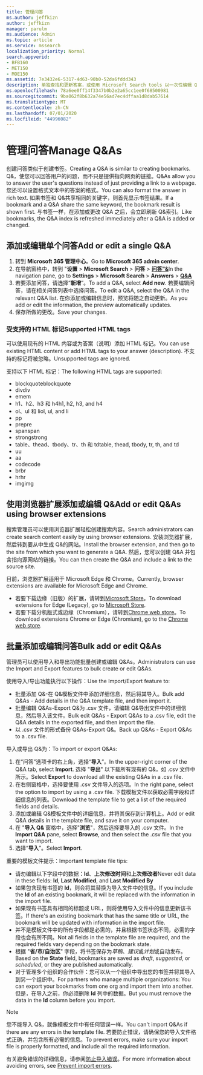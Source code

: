 ```yaml
---
title: 管理问答
ms.author: jeffkizn
author: jeffkizn
manager: parulm
ms.audience: Admin
ms.topic: article
ms.service: mssearch
localization_priority: Normal
search.appverid:
- BFB160
- MET150
- MOE150
ms.assetid: 7e3432e6-5317-4d63-90b0-52da6fddd343
description: 单独查找和更新答案，或使用 Microsoft Search tools 以一次性编辑 Q&。
ms.openlocfilehash: 78a6ee0ff14f3347b0b2e2a65cc1ee0f68500981
ms.sourcegitcommit: 9ba062f8b632a74e56ad7ec4dffaa1d8dab57614
ms.translationtype: MT
ms.contentlocale: zh-CN
ms.lasthandoff: 07/01/2020
ms.locfileid: "44996082"
---
```

# <a name="manage-qas"></a><span data-ttu-id="550a0-103">管理问答</span><span class="sxs-lookup"><span data-stu-id="550a0-103">Manage Q&As</span></span>

<span data-ttu-id="550a0-104">创建问答类似于创建书签。</span><span class="sxs-lookup"><span data-stu-id="550a0-104">Creating a Q&A is similar to creating bookmarks.</span></span> <span data-ttu-id="550a0-105">Q&，使您可以回答用户的问题，而不只是提供指向网页的链接。</span><span class="sxs-lookup"><span data-stu-id="550a0-105">Q&As allow you to answer the user's questions instead of just providing a link to a webpage.</span></span> <span data-ttu-id="550a0-106">您还可以设置格式文本中的答案的格式。</span><span class="sxs-lookup"><span data-stu-id="550a0-106">You can also format the answer in rich text.</span></span> <span data-ttu-id="550a0-107">如果书签和 Q&共享相同的关键字，则首先显示书签结果。</span><span class="sxs-lookup"><span data-stu-id="550a0-107">If a bookmark and a Q&A share the same keyword, the bookmark result is shown first.</span></span> <span data-ttu-id="550a0-108">与书签一样，在添加或更改 Q&A 之后，会立即刷新 Q&索引。</span><span class="sxs-lookup"><span data-stu-id="550a0-108">Like bookmarks, the Q&A index is refreshed immediately after a Q&A is added or changed.</span></span>

## <a name="add-or-edit-a-single-qa"></a><span data-ttu-id="550a0-109">添加或编辑单个问答</span><span class="sxs-lookup"><span data-stu-id="550a0-109">Add or edit a single Q&A</span></span>

1. <span data-ttu-id="550a0-110">转到 **Microsoft 365 管理中心**。</span><span class="sxs-lookup"><span data-stu-id="550a0-110">Go to **Microsoft 365 admin center**.</span></span>
1. <span data-ttu-id="550a0-111">在导航窗格中，转到 "**设置**  >  **Microsoft Search**  >  **问答**  >  [**问答"&**](https://admin.microsoft.com/Adminportal/Home#/MicrosoftSearch/qnas)</span><span class="sxs-lookup"><span data-stu-id="550a0-111">In the navigation pane, go to **Settings** > **Microsoft Search** > **Answers** > [**Q&A**](https://admin.microsoft.com/Adminportal/Home#/MicrosoftSearch/qnas)</span></span>
1. <span data-ttu-id="550a0-112">若要添加问答，请选择“**新增**”。</span><span class="sxs-lookup"><span data-stu-id="550a0-112">To add a Q&A, select **Add new**.</span></span>
<span data-ttu-id="550a0-113">若要编辑问答，请在相关问答列表中选择问答。</span><span class="sxs-lookup"><span data-stu-id="550a0-113">To edit a Q&A, select the Q&A in the relevant Q&A list.</span></span> <span data-ttu-id="550a0-114">在你添加或编辑信息时，预览将随之自动更新。</span><span class="sxs-lookup"><span data-stu-id="550a0-114">As you add or edit the information, the preview automatically updates.</span></span>
1. <span data-ttu-id="550a0-115">保存所做的更改。</span><span class="sxs-lookup"><span data-stu-id="550a0-115">Save your changes.</span></span>

### <a name="supported-html-tags"></a><span data-ttu-id="550a0-116">受支持的 HTML 标记</span><span class="sxs-lookup"><span data-stu-id="550a0-116">Supported HTML tags</span></span>

<span data-ttu-id="550a0-117">可以使用现有的 HTML 内容或为答案（说明）添加 HTML 标记。</span><span class="sxs-lookup"><span data-stu-id="550a0-117">You can use existing HTML content or add HTML tags to your answer (description).</span></span> <span data-ttu-id="550a0-118">不支持的标记将被忽略。</span><span class="sxs-lookup"><span data-stu-id="550a0-118">Unsupported tags are ignored.</span></span>

<span data-ttu-id="550a0-119">支持以下 HTML 标记：</span><span class="sxs-lookup"><span data-stu-id="550a0-119">The following HTML tags are supported:</span></span>

- <span data-ttu-id="550a0-120">blockquote</span><span class="sxs-lookup"><span data-stu-id="550a0-120">blockquote</span></span>
- <span data-ttu-id="550a0-121">div</span><span class="sxs-lookup"><span data-stu-id="550a0-121">div</span></span>
- <span data-ttu-id="550a0-122">em</span><span class="sxs-lookup"><span data-stu-id="550a0-122">em</span></span>
- <span data-ttu-id="550a0-123">h1、h2、h3 和 h4</span><span class="sxs-lookup"><span data-stu-id="550a0-123">h1, h2, h3, and h4</span></span>
- <span data-ttu-id="550a0-124">ol、ul 和 li</span><span class="sxs-lookup"><span data-stu-id="550a0-124">ol, ul, and li</span></span>
- <span data-ttu-id="550a0-125">p</span><span class="sxs-lookup"><span data-stu-id="550a0-125">p</span></span>
- <span data-ttu-id="550a0-126">pre</span><span class="sxs-lookup"><span data-stu-id="550a0-126">pre</span></span>
- <span data-ttu-id="550a0-127">span</span><span class="sxs-lookup"><span data-stu-id="550a0-127">span</span></span>
- <span data-ttu-id="550a0-128">strong</span><span class="sxs-lookup"><span data-stu-id="550a0-128">strong</span></span>
- <span data-ttu-id="550a0-129">table、thead、tbody、tr、th 和 td</span><span class="sxs-lookup"><span data-stu-id="550a0-129">table, thead, tbody, tr, th, and td</span></span>
- <span data-ttu-id="550a0-130">u</span><span class="sxs-lookup"><span data-stu-id="550a0-130">u</span></span>
- <span data-ttu-id="550a0-131">a</span><span class="sxs-lookup"><span data-stu-id="550a0-131">a</span></span>
- <span data-ttu-id="550a0-132">code</span><span class="sxs-lookup"><span data-stu-id="550a0-132">code</span></span>
- <span data-ttu-id="550a0-133">br</span><span class="sxs-lookup"><span data-stu-id="550a0-133">br</span></span>
- <span data-ttu-id="550a0-134">hr</span><span class="sxs-lookup"><span data-stu-id="550a0-134">hr</span></span>
- <span data-ttu-id="550a0-135">img</span><span class="sxs-lookup"><span data-stu-id="550a0-135">img</span></span>

## <a name="add-or-edit-qas-using-browser-extensions"></a><span data-ttu-id="550a0-136">使用浏览器扩展添加或编辑 Q&</span><span class="sxs-lookup"><span data-stu-id="550a0-136">Add or edit Q&As using browser extensions</span></span>

<span data-ttu-id="550a0-137">搜索管理员可以使用浏览器扩展轻松创建搜索内容。</span><span class="sxs-lookup"><span data-stu-id="550a0-137">Search administrators can create search content easily by using browser extensions.</span></span> <span data-ttu-id="550a0-138">安装浏览器扩展，然后转到要从中生成 Q&的网站。</span><span class="sxs-lookup"><span data-stu-id="550a0-138">Install the browser extension, and then go to the site from which you want to generate a Q&A.</span></span> <span data-ttu-id="550a0-139">然后，您可以创建 Q&A 并包含指向源网站的链接。</span><span class="sxs-lookup"><span data-stu-id="550a0-139">You can then create the Q&A and include a link to the source site.</span></span>

<span data-ttu-id="550a0-140">目前，浏览器扩展适用于 Microsoft Edge 和 Chrome。</span><span class="sxs-lookup"><span data-stu-id="550a0-140">Currently, browser extensions are available for Microsoft Edge and Chrome.</span></span>

- <span data-ttu-id="550a0-141">若要下载边缘（旧版）的扩展，请转到[Microsoft Store](https://www.microsoft.com/p/microsoft-search-content-creator/9nrqdbcbwq55?activetab=pivot:overviewtab)。</span><span class="sxs-lookup"><span data-stu-id="550a0-141">To download extensions for Edge (Legacy), go to [Microsoft Store](https://www.microsoft.com/p/microsoft-search-content-creator/9nrqdbcbwq55?activetab=pivot:overviewtab).</span></span>
- <span data-ttu-id="550a0-142">若要下载分机版式或边缘（Chromium），请转到[Chrome web store](https://chrome.google.com/webstore/detail/microsoft-search-content/nocnablpaoeecfmfnjoheefkogmleipm)。</span><span class="sxs-lookup"><span data-stu-id="550a0-142">To download extensions Chrome or Edge (Chromium), go to the [Chrome web store](https://chrome.google.com/webstore/detail/microsoft-search-content/nocnablpaoeecfmfnjoheefkogmleipm).</span></span>

## <a name="bulk-add-or-edit-qas"></a><span data-ttu-id="550a0-143">批量添加或编辑问答</span><span class="sxs-lookup"><span data-stu-id="550a0-143">Bulk add or edit Q&As</span></span>

<span data-ttu-id="550a0-144">管理员可以使用导入和导出功能批量创建或编辑 Q&As。</span><span class="sxs-lookup"><span data-stu-id="550a0-144">Administrators can use the Import and Export features to bulk create or edit Q&As.</span></span>

<span data-ttu-id="550a0-145">使用导入/导出功能执行以下操作：</span><span class="sxs-lookup"><span data-stu-id="550a0-145">Use the Import/Export feature to:</span></span>

- <span data-ttu-id="550a0-146">批量添加 Q&-在 Q&模板文件中添加详细信息，然后将其导入。</span><span class="sxs-lookup"><span data-stu-id="550a0-146">Bulk add Q&As - Add details in the Q&A template file, and then import it.</span></span>
- <span data-ttu-id="550a0-147">批量编辑 Q&As-Export Q&为 .csv 文件，请编辑 Q&导出文件中的详细信息，然后导入该文件。</span><span class="sxs-lookup"><span data-stu-id="550a0-147">Bulk edit Q&As - Export Q&As to a .csv file, edit the Q&A details in the exported file, and then import the file.</span></span>
- <span data-ttu-id="550a0-148">以 .csv 文件的形式备份 Q&As-Export Q&。</span><span class="sxs-lookup"><span data-stu-id="550a0-148">Back up Q&As - Export Q&As to a .csv file.</span></span>

<span data-ttu-id="550a0-149">导入或导出 Q&为：</span><span class="sxs-lookup"><span data-stu-id="550a0-149">To import or export Q&As:</span></span>

1. <span data-ttu-id="550a0-150">在“问答”选项卡的右上角，选择“**导入**”。</span><span class="sxs-lookup"><span data-stu-id="550a0-150">In the upper-right corner of the Q&A tab, select **Import**.</span></span>
<span data-ttu-id="550a0-151">选择 "**导出**" 以下载所有现有的 Q&，如 .csv 文件中所示。</span><span class="sxs-lookup"><span data-stu-id="550a0-151">Select **Export** to download all the existing Q&As in a .csv file.</span></span>
1. <span data-ttu-id="550a0-152">在右侧窗格中，选择要使用 .csv 文件导入的选项。</span><span class="sxs-lookup"><span data-stu-id="550a0-152">In the right pane, select the option to import by using a .csv file.</span></span> <span data-ttu-id="550a0-153">下载模板文件以获取必需字段和详细信息的列表。</span><span class="sxs-lookup"><span data-stu-id="550a0-153">Download the template file to get a list of the required fields and details.</span></span>
1. <span data-ttu-id="550a0-154">添加或编辑 Q&模板文件中的详细信息，并将其保存到计算机上。</span><span class="sxs-lookup"><span data-stu-id="550a0-154">Add or edit Q&A details in the template file, and save it on your computer.</span></span>
1. <span data-ttu-id="550a0-155">在 "**导入 Q&** 窗格中，选择"**浏览**"，然后选择要导入的 .csv 文件。</span><span class="sxs-lookup"><span data-stu-id="550a0-155">In the **Import Q&A** pane, select **Browse**, and then select the .csv file that you want to import.</span></span>
1. <span data-ttu-id="550a0-156">选择“**导入**”。</span><span class="sxs-lookup"><span data-stu-id="550a0-156">Select **Import**.</span></span>

<span data-ttu-id="550a0-157">重要的模板文件提示：</span><span class="sxs-lookup"><span data-stu-id="550a0-157">Important template file tips:</span></span>

- <span data-ttu-id="550a0-158">请勿编辑以下字段中的数据：**Id**、**上次修改时间**和**上次修改者**</span><span class="sxs-lookup"><span data-stu-id="550a0-158">Never edit data in these fields: **Id**, **Last Modified**, and **Last Modified By**</span></span>
- <span data-ttu-id="550a0-159">如果包含现有书签的 **Id**，则会将其替换为导入文件中的信息。</span><span class="sxs-lookup"><span data-stu-id="550a0-159">If you include the **Id** of an existing bookmark, it will be replaced with the information in the import file.</span></span>
- <span data-ttu-id="550a0-160">如果现有书签具有相同的标题或 URL，则将使用导入文件中的信息更新该书签。</span><span class="sxs-lookup"><span data-stu-id="550a0-160">If there's an existing bookmark that has the same title or URL, the bookmark will be updated with information in the import file.</span></span>
- <span data-ttu-id="550a0-161">并不是模板文件中的所有字段都是必需的，并且根据书签状态不同，必需的字段也会有所不同。</span><span class="sxs-lookup"><span data-stu-id="550a0-161">Not all fields in the template file are required, and the required fields vary depending on the bookmark state.</span></span>
- <span data-ttu-id="550a0-162">根据 "**省/市/自治区**" 字段，将书签保存为*草稿*、*建议*或*计划*或自动发布。</span><span class="sxs-lookup"><span data-stu-id="550a0-162">Based on the **State** field, bookmarks are saved as *draft*, *suggested*, or *scheduled*, or they are published automatically.</span></span>
- <span data-ttu-id="550a0-163">对于管理多个组织的合作伙伴：您可以从一个组织中导出您的书签并将其导入到另一个组织中。</span><span class="sxs-lookup"><span data-stu-id="550a0-163">For partners who manage multiple organizations: You can export your bookmarks from one org and import them into another.</span></span> <span data-ttu-id="550a0-164">但是，在导入之前，你必须删除 **Id** 列中的数据。</span><span class="sxs-lookup"><span data-stu-id="550a0-164">But you must remove the data in the **Id** column before you import.</span></span>

> [!NOTE]
> <span data-ttu-id="550a0-165">您不能导入 Q&，就像模板文件中有任何错误一样。</span><span class="sxs-lookup"><span data-stu-id="550a0-165">You can't import Q&As if there are any errors in the template file.</span></span> <span data-ttu-id="550a0-166">若要防止错误，请确保您的导入文件格式正确，并包含所有必需的信息。</span><span class="sxs-lookup"><span data-stu-id="550a0-166">To prevent errors, make sure your import file is properly formatted, and include all the required information.</span></span>

<span data-ttu-id="550a0-167">有关避免错误的详细信息，请参阅[防止导入错误](manage-bookmarks.md#prevent-import-errors)。</span><span class="sxs-lookup"><span data-stu-id="550a0-167">For more information about avoiding errors, see [Prevent import errors](manage-bookmarks.md#prevent-import-errors).</span></span>
